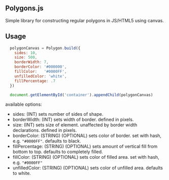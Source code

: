 Polygons.js
-------------------------

Simple library for constructing regular polygons in JS/HTML5 using canvas.

Usage
---------------------
```javascript
  polygonCanvas = Polygon.build({
    sides: 10,
    size: 500,
    borderWidth: 7,
    borderColor: '#000000',
    fillColor:   '#0000FF',
    unfilledColor: 'white',
    fillPercentage: .7
  })

  document.getElementById('container').appendChild(polygonCanvas)
```


available options:

- sides: (INT) sets number of sides of shape.
- borderWidth: (INT) sets width of border. defined in pixels.
- size: (INT) sets size of element. unaffected by border width declarations. defined in pixels.
- borderColor: (STRING) (OPTIONAL) sets color of border. set with hash, e.g. `"#0000FF"`. defaults to black.
- fillPercentage: (STRING) (OPTIONAL) sets amount of vertical fill from bottom to top. defaults to completely filled.
- fillColor: (STRING) (OPTIONAL) sets color of filled area. set with hash, e.g. `"#0000FF"`
- unfilledColor: (STRING) (OPTIONAL) sets color of unfilled area. defaults to white.